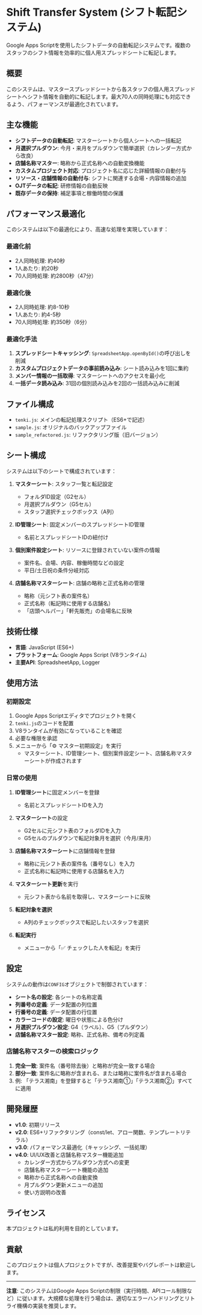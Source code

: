 # Shift Transfer System (シフト転記システム)

Google Apps Scriptを使用したシフトデータの自動転記システムです。複数のスタッフのシフト情報を効率的に個人用スプレッドシートに転記します。

## 概要

このシステムは、マスタースプレッドシートから各スタッフの個人用スプレッドシートへシフト情報を自動的に転記します。最大70人の同時処理にも対応できるよう、パフォーマンスが最適化されています。

## 主な機能

- **シフトデータの自動転記**: マスターシートから個人シートへの一括転記
- **月選択プルダウン**: 今月・来月をプルダウンで簡単選択（カレンダー方式から改良）
- **店舗名称マスター**: 略称から正式名称への自動変換機能
- **カスタムプロジェクト対応**: プロジェクト名に応じた詳細情報の自動付与
- **リソース・店舗情報の自動付与**: シフトに関連する会場・内容情報の追加
- **OJTデータの転記**: 研修情報の自動反映
- **既存データの保持**: 補足事項と稼働時間の保護

## パフォーマンス最適化

このシステムは以下の最適化により、高速な処理を実現しています：

### 最適化前
- 2人同時処理: 約40秒
- 1人あたり: 約20秒
- 70人同時処理: 約2800秒（47分）

### 最適化後
- 2人同時処理: 約8-10秒
- 1人あたり: 約4-5秒
- 70人同時処理: 約350秒（6分）

### 最適化手法
1. **スプレッドシートキャッシング**: `SpreadsheetApp.openById()`の呼び出しを削減
2. **カスタムプロジェクトデータの事前読み込み**: シート読み込みを1回に集約
3. **メンバー情報の一括取得**: マスターシートへのアクセスを最小化
4. **一括データ読み込み**: 31回の個別読み込みを2回の一括読み込みに削減

## ファイル構成

- `tenki.js`: メインの転記処理スクリプト（ES6+で記述）
- `sample.js`: オリジナルのバックアップファイル
- `sample_refactored.js`: リファクタリング版（旧バージョン）

## シート構成

システムは以下のシートで構成されています：

1. **マスターシート**: スタッフ一覧と転記設定
   - フォルダID設定（G2セル）
   - 月選択プルダウン（G5セル）
   - スタッフ選択チェックボックス（A列）

2. **ID管理シート**: 固定メンバーのスプレッドシートID管理
   - 名前とスプレッドシートIDの紐付け

3. **個別案件設定シート**: リソースに登録されていない案件の情報
   - 案件名、会場、内容、稼働時間などの設定
   - 平日/土日祝の条件分岐対応

4. **店舗名称マスターシート**: 店舗の略称と正式名称の管理
   - 略称（元シフト表の案件名）
   - 正式名称（転記時に使用する店舗名）
   - 「店頭ヘルパー」「軒先販売」の会場名に反映

## 技術仕様

- **言語**: JavaScript (ES6+)
- **プラットフォーム**: Google Apps Script (V8ランタイム)
- **主要API**: SpreadsheetApp, Logger

## 使用方法

### 初期設定

1. Google Apps Scriptエディタでプロジェクトを開く
2. `tenki.js`のコードを配置
3. V8ランタイムが有効になっていることを確認
4. 必要な権限を承認
5. メニューから「⚙️ マスター初期設定」を実行
   - マスターシート、ID管理シート、個別案件設定シート、店舗名称マスターシートが作成されます

### 日常の使用

1. **ID管理シート**に固定メンバーを登録
   - 名前とスプレッドシートIDを入力

2. **マスターシート**の設定
   - G2セルに元シフト表のフォルダIDを入力
   - G5セルのプルダウンで転記対象月を選択（今月/来月）

3. **店舗名称マスターシート**に店舗情報を登録
   - 略称に元シフト表の案件名（番号なし）を入力
   - 正式名称に転記時に使用する店舗名を入力

4. **マスターシート更新**を実行
   - 元シフト表から名前を取得し、マスターシートに反映

5. **転記対象を選択**
   - A列のチェックボックスで転記したいスタッフを選択

6. **転記実行**
   - メニューから「✅ チェックした人を転記」を実行

## 設定

システムの動作は`CONFIG`オブジェクトで制御されています：

- **シート名の設定**: 各シートの名称定義
- **列番号の定義**: データ配置の列位置
- **行番号の定義**: データ配置の行位置
- **カラーコードの設定**: 曜日や状態による色分け
- **月選択プルダウン設定**: G4（ラベル）、G5（プルダウン）
- **店舗名称マスター設定**: 略称、正式名称、備考の列定義

### 店舗名称マスターの検索ロジック

1. **完全一致**: 案件名（番号除去後）と略称が完全一致する場合
2. **部分一致**: 案件名に略称が含まれる、または略称に案件名が含まれる場合
3. 例: 「テラス湘南」を登録すると「テラス湘南①」「テラス湘南②」すべてに適用

## 開発履歴

- **v1.0**: 初期リリース
- **v2.0**: ES6+リファクタリング（const/let、アロー関数、テンプレートリテラル）
- **v3.0**: パフォーマンス最適化（キャッシング、一括処理）
- **v4.0**: UI/UX改善と店舗名称マスター機能追加
  - カレンダー方式からプルダウン方式への変更
  - 店舗名称マスターシート機能の追加
  - 略称から正式名称への自動変換
  - 月プルダウン更新メニューの追加
  - 使い方説明の改善

## ライセンス

本プロジェクトは私的利用を目的としています。

## 貢献

このプロジェクトは個人プロジェクトですが、改善提案やバグレポートは歓迎します。

---

**注意**: このシステムはGoogle Apps Scriptの制限（実行時間、APIコール制限など）に従います。大規模な処理を行う場合は、適切なエラーハンドリングとリトライ機構の実装を推奨します。
